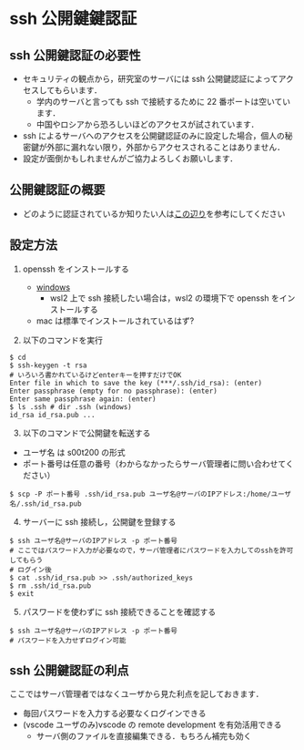 # ssh 公開鍵鍵認証

## ssh 公開鍵認証の必要性

- セキュリティの観点から，研究室のサーバには ssh 公開鍵認証によってアクセスしてもらいます．
  - 学内のサーバと言っても ssh で接続するために 22 番ポートは空いています．
  - 中国やロシアから恐ろしいほどのアクセスが試されています．
- ssh によるサーバへのアクセスを公開鍵認証のみに設定した場合，個人の秘密鍵が外部に漏れない限り，外部からアクセスされることはありません．
- 設定が面倒かもしれませんがご協力よろしくお願いします．

## 公開鍵認証の概要

- どのように認証されているか知りたい人は[この辺り](https://knowledge.sakura.ad.jp/3543/)を参考にしてください

## 設定方法

1. openssh をインストールする

   - [windows](https://docs.microsoft.com/ja-jp/windows-server/administration/openssh/openssh_install_firstuse)
     - wsl2 上で ssh 接続したい場合は，wsl2 の環境下で openssh をインストールする
   - mac は標準でインストールされているはず?

2. 以下のコマンドを実行

```shell-scripts
$ cd
$ ssh-keygen -t rsa
# いろいろ書かれているけどenterキーを押すだけでOK
Enter file in which to save the key (***/.ssh/id_rsa): (enter)
Enter passphrase (empty for no passphrase): (enter)
Enter same passphrase again: (enter)
$ ls .ssh # dir .ssh (windows)
id_rsa id_rsa.pub ...
```

3. 以下のコマンドで公開鍵を転送する

- ユーザ名 は s00t200 の形式
- ポート番号は任意の番号（わからなかったらサーバ管理者に問い合わせてください）

```shell-scripts
$ scp -P ポート番号 .ssh/id_rsa.pub ユーザ名@サーバのIPアドレス:/home/ユーザ名/.ssh/id_rsa.pub
```

4. サーバーに ssh 接続し，公開鍵を登録する

```shell-scripts
$ ssh ユーザ名@サーバのIPアドレス -p ポート番号
# ここではパスワード入力が必要なので，サーバ管理者にパスワードを入力してのsshを許可してもらう
# ログイン後
$ cat .ssh/id_rsa.pub >> .ssh/authorized_keys
$ rm .ssh/id_rsa.pub
$ exit
```

5. パスワードを使わずに ssh 接続できることを確認する

```shell-scripts
$ ssh ユーザ名@サーバのIPアドレス -p ポート番号
# パスワードを入力せずログイン可能
```

## ssh 公開鍵認証の利点

ここではサーバ管理者ではなくユーザから見た利点を記しておきます．

- 毎回パスワードを入力する必要なくログインできる
- (vscode ユーザのみ)vscode の remote development を有効活用できる
  - サーバ側のファイルを直接編集できる．もちろん補完も効く

